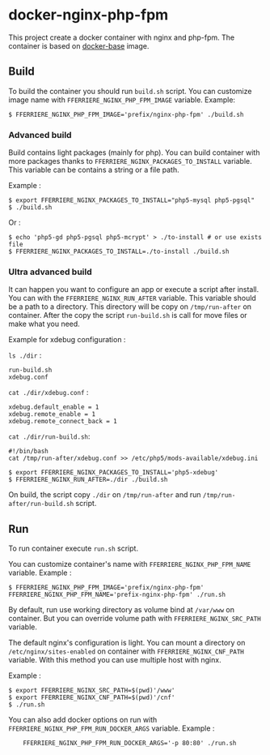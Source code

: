 # docker-nginx-php-fpm

This project create a docker container with nginx and php-fpm.
The container is based on [docker-base](https://github.com/fferriere/docker-base) image.

## Build

To build the container you should run `build.sh` script.
You can customize image name with `FFERRIERE_NGINX_PHP_FPM_IMAGE` variable. Example:
```
$ FFERRIERE_NGINX_PHP_FPM_IMAGE='prefix/nginx-php-fpm' ./build.sh
```

### Advanced build

Build contains light packages (mainly for php).
You can build container with more packages thanks to `FFERRIERE_NGINX_PACKAGES_TO_INSTALL` variable.
This variable can be contains a string or a file path.

Example :
```
$ export FFERRIERE_NGINX_PACKAGES_TO_INSTALL="php5-mysql php5-pgsql"
$ ./build.sh
```

Or :
```
$ echo 'php5-gd php5-pgsql php5-mcrypt' > ./to-install # or use exists file
$ FFERRIERE_NGINX_PACKAGES_TO_INSTALL=./to-install ./build.sh
```

### Ultra advanced build

It can happen you want to configure an app or execute a script after install.
You can with the `FFERRIERE_NGINX_RUN_AFTER` variable.
This variable should be a path to a directory.
This directory will be copy on `/tmp/run-after` on container.
After the copy the script `run-build.sh` is call for move files or make what you need.

Example for xdebug configuration :

`ls ./dir` :
```
run-build.sh
xdebug.conf
```

`cat ./dir/xdebug.conf` :

```
xdebug.default_enable = 1
xdebug.remote_enable = 1
xdebug.remote_connect_back = 1
```

`cat ./dir/run-build.sh`:
```
#!/bin/bash
cat /tmp/run-after/xdebug.conf >> /etc/php5/mods-available/xdebug.ini
```

```
$ export FFERRIERE_NGINX_PACKAGES_TO_INSTALL='php5-xdebug'
$ FFERRIERE_NGINX_RUN_AFTER=./dir ./build.sh
```

On build, the script copy `./dir` on `/tmp/run-after` and run `/tmp/run-after/run-build.sh` script.

## Run

To run container execute `run.sh` script.

You can customize container's name with `FFERRIERE_NGINX_PHP_FPM_NAME` variable. Example :
```
$ FFERRIERE_NGINX_PHP_FPM_IMAGE='prefix/nginx-php-fpm' FFERRIERE_NGINX_PHP_FPM_NAME='prefix-nginx-php-fpm' ./run.sh
```

By default, run use working directory as volume bind at `/var/www` on container. But you can override volume path with `FFERRIERE_NGINX_SRC_PATH` variable.

The default nginx's configuration is light. You can mount a directory on `/etc/nginx/sites-enabled` on container with `FFERRIERE_NGINX_CNF_PATH` variable. With this method you can use multiple host with nginx.

Example :
```
$ export FFERRIERE_NGINX_SRC_PATH=$(pwd)'/www'
$ export FFERRIERE_NGINX_CNF_PATH=$(pwd)'/cnf'
$ ./run.sh
```

You can also add docker options on run with `FFERRIERE_NGINX_PHP_FPM_RUN_DOCKER_ARGS` variable. Example :
```
    FFERRIERE_NGINX_PHP_FPM_RUN_DOCKER_ARGS='-p 80:80' ./run.sh
```
